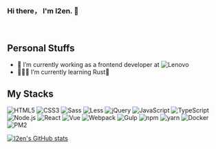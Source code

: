 ### Hi there， I'm l2en.  👋

<br/>

## Personal Stuffs

- 🏢 I’m currently working as a frontend developer at  ![Lenovo](https://p4.lefile.cn/fes/cms/2023/05/29/tom38rkeb51m820q7i3wyuoz36pwew395898.png)
- 👨🏻‍💻 I’m currently learning Rust🤔

## My Stacks

![HTML5](https://img.shields.io/badge/-HTML5-%23E34C26?style=flat&logo=html5&logoColor=ffffff)
![CSS3](https://img.shields.io/badge/-CSS3-%23197CBE?style=flat&logo=css3)
![Sass](https://img.shields.io/badge/-Sass-%23CB6498?style=flat&logo=sass&logoColor=ffffff)
![Less](https://img.shields.io/badge/-Less-%23CB6498?style=flat&logo=Less&logoColor=78cff5&color=1d365d)
![jQuery](https://img.shields.io/badge/-jQuery-%23579050?style=flat&logo=jquery&logoColor=78cff5&color=0769ad)
![JavaScript](https://img.shields.io/badge/-JavaScript-%23F7DF1C?style=flat&logo=javascript&logoColor=000000&labelColor=%23ECD83E&color=%23ECD83E)
![TypeScript](https://img.shields.io/badge/-TypeScript-%23579050?style=flat&logo=typescript&logoColor=ffffff&color=3178c6)
![Node.js](https://img.shields.io/badge/-Node.js-%23579050?style=flat&logo=node.js&logoColor=ffffff)
![React](https://img.shields.io/badge/-React-%23323031?style=flat&logo=react&logoColor=61DAFB)
![Vue](https://img.shields.io/badge/-Vue-%23579050?style=flat&logo=Vue.js&logoColor=#40b983&color=cccccc)
![Webpack](https://img.shields.io/badge/-Webpack-%23323031?style=flat&logo=webpack&logoColor=8DD6F9)
![Gulp](https://img.shields.io/badge/-Gulp-%23323031?style=flat&logo=gulp&logoColor=ffffff&color=CF4647)
![npm](https://img.shields.io/badge/npm-npm?style=flat&logo=npm&logoColor=ffffff&color=2C2C32)
![yarn](https://img.shields.io/badge/-yarn-yarn?style=flat&logo=yarn&logoColor=ffffff&color=2C8EBB)
![Docker](https://img.shields.io/badge/-docker-2496ED?logo=docker&style=flat&logoColor=fff)
![PM2](https://img.shields.io/badge/-PM2-pm2?style=flat&logo=pm2&logoColor=ffffff&color=2b037a)

[![l2en's GitHub stats](https://github-readme-stats.vercel.app/api?username=l2en)](https://github.com/anuraghazra/github-readme-stats)
